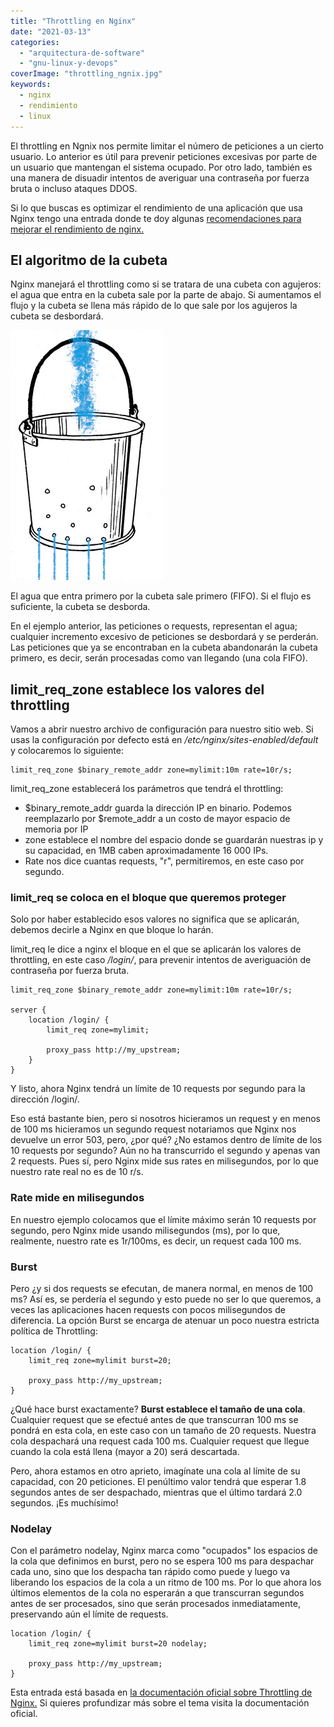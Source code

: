 ```yaml
---
title: "Throttling en Nginx"
date: "2021-03-13"
categories: 
  - "arquitectura-de-software"
  - "gnu-linux-y-devops"
coverImage: "throttling_ngnix.jpg"
keywords:
  - nginx
  - rendimiento
  - linux
---
```


El throttling en Ngnix nos permite limitar el número de peticiones a un cierto usuario. Lo anterior es útil para prevenir peticiones excesivas por parte de un usuario que mantengan el sistema ocupado. Por otro lado, también es una manera de disuadir intentos de averiguar una contraseña por fuerza bruta o incluso ataques DDOS.

Si lo que buscas es optimizar el rendimiento de una aplicación que usa Nginx tengo una entrada donde te doy algunas [recomendaciones para mejorar el rendimiento de nginx.](https://coffeebytes.dev/nginx-keepalive-gzip-http2-mejor-rendimiento-en-tu-sitio-web/)

## El algoritmo de la cubeta

Nginx manejará el throttling como si se tratara de una cubeta con agujeros: el agua que entra en la cubeta sale por la parte de abajo. Si aumentamos el flujo y la cubeta se llena más rápido de lo que sale por los agujeros la cubeta se desbordará.

![Cubeta con agujeros.](images/cubeta_-1.jpg)

El agua que entra primero por la cubeta sale primero (FIFO). Si el flujo es suficiente, la cubeta se desborda.

En el ejemplo anterior, las peticiones o requests, representan el agua; cualquier incremento excesivo de peticiones se desbordará y se perderán. Las peticiones que ya se encontraban en la cubeta abandonarán la cubeta primero, es decir, serán procesadas como van llegando (una cola FIFO).

## limit\_req\_zone establece los valores del throttling

Vamos a abrir nuestro archivo de configuración para nuestro sitio web. Si usas la configuración por defecto está en _/etc/nginx/sites-enabled/default_ y colocaremos lo siguiente:

```nginx
limit_req_zone $binary_remote_addr zone=mylimit:10m rate=10r/s;
```

limit\_req\_zone establecerá los parámetros que tendrá el throttling:

- $binary\_remote\_addr guarda la dirección IP en binario. Podemos reemplazarlo por $remote\_addr a un costo de mayor espacio de memoria por IP
- zone establece el nombre del espacio donde se guardarán nuestras ip y su capacidad, en 1MB caben aproximadamente 16 000 IPs.
- Rate nos dice cuantas requests, "r", permitiremos, en este caso por segundo.

### limit\_req se coloca en el bloque que queremos proteger

Solo por haber establecido esos valores no significa que se aplicarán, debemos decirle a Nginx en que bloque lo harán.

limit\_req le dice a nginx el bloque en el que se aplicarán los valores de throttling, en este caso _/login/_, para prevenir intentos de averiguación de contraseña por fuerza bruta.

```nginx
limit_req_zone $binary_remote_addr zone=mylimit:10m rate=10r/s;
 
server {
    location /login/ {
        limit_req zone=mylimit;
        
        proxy_pass http://my_upstream;
    }
}
```

Y listo, ahora Nginx tendrá un límite de 10 requests por segundo para la dirección /login/.

Eso está bastante bien, pero si nosotros hicieramos un request y en menos de 100 ms hicieramos un segundo request notariamos que Nginx nos devuelve un error 503, pero, ¿por qué? ¿No estamos dentro de límite de los 10 requests por segundo? Aún no ha transcurrido el segundo y apenas van 2 requests. Pues sí, pero Nginx mide sus rates en milisegundos, por lo que nuestro rate real no es de 10 r/s.

### Rate mide en milisegundos

En nuestro ejemplo colocamos que el límite máximo serán 10 requests por segundo, pero Nginx mide usando milisegundos (ms), por lo que, realmente, nuestro rate es 1r/100ms, es decir, un request cada 100 ms.

### Burst

Pero ¿y si dos requests se efecutan, de manera normal, en menos de 100 ms? Así es, se perdería el segundo y esto puede no ser lo que queremos, a veces las aplicaciones hacen requests con pocos milisegundos de diferencia. La opción Burst se encarga de atenuar un poco nuestra estricta política de Throttling:

```nginx
location /login/ {
    limit_req zone=mylimit burst=20;
 
    proxy_pass http://my_upstream;
}
```

¿Qué hace burst exactamente? **Burst establece el tamaño de una cola**. Cualquier request que se efectué antes de que transcurran 100 ms se pondrá en esta cola, en este caso con un tamaño de 20 requests. Nuestra cola despachará una request cada 100 ms. Cualquier request que llegue cuando la cola está llena (mayor a 20) será descartada.

Pero, ahora estamos en otro aprieto, imagínate una cola al límite de su capacidad, con 20 peticiones. El penúltimo valor tendrá que esperar 1.8 segundos antes de ser despachado, mientras que el último tardará 2.0 segundos. ¡Es muchísimo!

### Nodelay

Con el parámetro nodelay, Nginx marca como "ocupados" los espacios de la cola que definimos en burst, pero no se espera 100 ms para despachar cada uno, sino que los despacha tan rápido como puede y luego va liberando los espacios de la cola a un ritmo de 100 ms. Por lo que ahora los últimos elementos de la cola no esperarán a que transcurran segundos antes de ser procesados, sino que serán procesados inmediatamente, preservando aún el límite de requests.

```nginx
location /login/ {
    limit_req zone=mylimit burst=20 nodelay;
 
    proxy_pass http://my_upstream;
}
```

Esta entrada está basada en [la documentación oficial sobre Throttling de Nginx.](https://www.nginx.com/blog/rate-limiting-nginx/) Si quieres profundizar más sobre el tema visita la documentación oficial.
